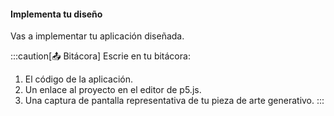 #### Implementa tu diseño

Vas a implementar tu aplicación diseñada. 

:::caution[📤 Bitácora]
Escrie en tu bitácora:

1. El código de la aplicación.
3. Un enlace al proyecto en el editor de p5.js.
4. Una captura de pantalla representativa de tu pieza de arte generativo.
:::